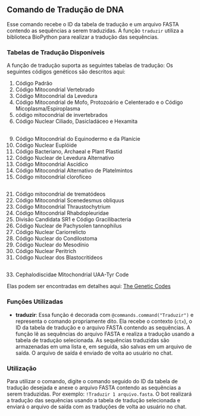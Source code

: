 ## Comando de Tradução de DNA

Esse comando recebe o ID da tabela de tradução e um arquivo FASTA contendo as sequências a serem traduzidas. A função `traduzir` utiliza a biblioteca BioPython para realizar a tradução das sequências. 

### Tabelas de Tradução Disponíveis

A função de tradução suporta as seguintes tabelas de tradução:
Os seguintes códigos genéticos são descritos aqui:

1. Código Padrão
2. Código Mitocondrial Vertebrado
3. Código Mitocondrial da Levedura
4. Código Mitocondrial de Mofo, Protozoário e Celenterado e o Código Micoplasma/Espiroplasma
5. código mitocondrial de invertebrados
6. Código Nuclear Ciliado, Dasicladáceo e Hexamita
##

9. Código Mitocondrial do Equinodermo e da Planície
10. Código Nuclear Euplóide
11. Código Bacteriano, Archaeal e Plant Plastid
12. Código Nuclear de Levedura Alternativo
13. Código Mitocondrial Ascídico
14. Código Mitocondrial Alternativo de Platelmintos
16. Código mitocondrial clorofíceo
##
21. Código mitocondrial de trematódeos
22. Código Mitocondrial Scenedesmus obliquus
23. Código Mitocondrial Thraustochytrium
24. Código Mitocondrial Rhabdopleuridae
25. Divisão Candidata SR1 e Código Gracilibacteria
26. Código Nuclear de Pachysolen tannophilus
27. Código Nuclear Cariorrelicto
28. Código Nuclear do Condilostoma
29. Código Nuclear do Mesodínio
30. Código Nuclear Peritrich
31. Código Nuclear dos Blastocritídeos
##
33. Cephalodiscidae Mitochondrial UAA-Tyr Code

Elas podem ser encontradas em detalhes aqui: [The Genetic Codes](https://www.ncbi.nlm.nih.gov/Taxonomy/Utils/wprintgc.cgi)

### Funções Utilizadas

- **traduzir**: Essa função é decorada com `@commands.command("Traduzir")` e representa o comando propriamente dito. Ela recebe o contexto (`ctx`), o ID da tabela de tradução e o arquivo FASTA contendo as sequências. A função lê as sequências do arquivo FASTA e realiza a tradução usando a tabela de tradução selecionada. As sequências traduzidas são armazenadas em uma lista e, em seguida, são salvas em um arquivo de saída. O arquivo de saída é enviado de volta ao usuário no chat.

### Utilização

Para utilizar o comando, digite o comando seguido do ID da tabela de tradução desejada e anexe o arquivo FASTA contendo as sequências a serem traduzidas. Por exemplo: `!Traduzir 1 arquivo.fasta`. O bot realizará a tradução das sequências usando a tabela de tradução selecionada e enviará o arquivo de saída com as traduções de volta ao usuário no chat.
